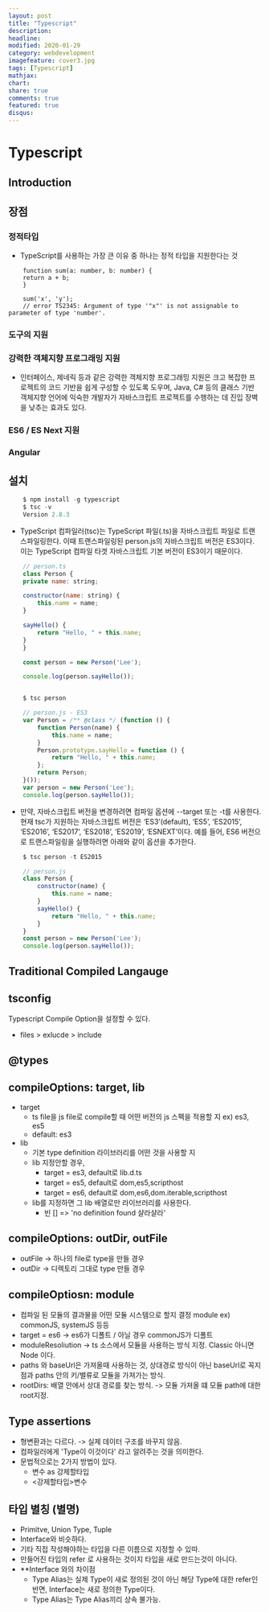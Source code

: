 ```yaml
---
layout: post
title: "Typescript"
description: 
headline: 
modified: 2020-01-29
category: webdevelopment
imagefeature: cover3.jpg
tags: [Typescript]
mathjax: 
chart: 
share: true
comments: true
featured: true
disqus:
---
```



# Typescript


## Introduction


## 장점
### 정적타입
- TypeScript를 사용하는 가장 큰 이유 중 하나는 정적 타입을 지원한다는 것
```
    function sum(a: number, b: number) {
    return a + b;
    }

    sum('x', 'y');
    // error TS2345: Argument of type '"x"' is not assignable to parameter of type 'number'.
```

### 도구의 지원
### 강력한 객체지향 프로그래밍 지원
- 인터페이스, 제네릭 등과 같은 강력한 객체지향 프로그래밍 지원은 크고 복잡한 프로젝트의 코드 기반을 쉽게 구성할 수 있도록 도우며, Java, C# 등의 클래스 기반 객체지향 언어에 익숙한 개발자가 자바스크립트 프로젝트를 수행하는 데 진입 장벽을 낮추는 효과도 있다.
### ES6 / ES Next 지원
### Angular

## 설치
```JavaScript
    $ npm install -g typescript
    $ tsc -v
    Version 2.8.3
```
- TypeScript 컴파일러(tsc)는 TypeScript 파일(.ts)을 자바스크립트 파일로 트랜스파일링한다.
이때 트랜스파일링된 person.js의 자바스크립트 버전은 ES3이다. 이는 TypeScript 컴파일 타겟 자바스크립트 기본 버전이 ES3이기 때문이다.

```JavaScript
    // person.ts
    class Person {
    private name: string;

    constructor(name: string) {
        this.name = name;
    }

    sayHello() {
        return "Hello, " + this.name;
    }
    }

    const person = new Person('Lee');

    console.log(person.sayHello());


    $ tsc person

    // person.js - ES3
    var Person = /** @class */ (function () {
        function Person(name) {
            this.name = name;
        }
        Person.prototype.sayHello = function () {
            return "Hello, " + this.name;
        };
        return Person;
    }());
    var person = new Person('Lee');
    console.log(person.sayHello());
```
- 만약, 자바스크립트 버전을 변경하려면 컴파일 옵션에 --target 또는 -t를 사용한다. 현재 tsc가 지원하는 자바스크립트 버전은 ‘ES3’(default), ‘ES5’, ‘ES2015’, ‘ES2016’, ‘ES2017’, ‘ES2018’, ‘ES2019’, ‘ESNEXT’이다. 예를 들어, ES6 버전으로 트랜스파일링을 실행하려면 아래와 같이 옵션을 추가한다.
```JavaScript
    $ tsc person -t ES2015

    // person.js
    class Person {
        constructor(name) {
            this.name = name;
        }
        sayHello() {
            return "Hello, " + this.name;
        }
    }
    const person = new Person('Lee');
    console.log(person.sayHello());
```



## Traditional Compiled Langauge


## tsconfig
Typescript Compile Option을 설정할 수 있다.
- files > exlucde > include

## @types

## compileOptions: target, lib
- target
    - ts file을 js file로 compile할 때 어떤 버전의 js 스펙을 적용할 지 ex) es3, es5
    - default: es3
- lib
    - 기본 type definition 라이브러리를 어떤 것을 사용할 지
    - lib 지정안할 경우,
        - target = es3, default로 lib.d.ts
        - target = es5, default로 dom,es5,scripthost
        - target = es6, default로 dom,es6,dom.iterable,scripthost
    - lib를 지정하면 그 lib 배열로만 라이브러리를 사용한다.
        - 빈 [] => 'no definition found 샬라샬라'

## compileOptions: outDir, outFile
- outFile -> 하나의 file로 type을 만들 경우
- outDir -> 디렉토리 그대로 type 만들 경우

## compileOptiosn: module
- 컴파일 된 모듈의 결과물을 어떤 모듈 시스템으로 할지 결정 module ex) commonJS, systemJS 등등
- target = es6 -> es6가 디폴트 / 아닐 경우 commonJS가 디폴트
- moduleResoliution -> ts 소스에서 모듈을 사용하는 방식 지정. Classic 아니면 Node 이다.
- paths 와 baseUrl은 가져올때 사용하는 것, 상대경로 방식이 아닌 baseUrl로 꼭지점과 paths 안의 키/밸류로 모듈을 가져가는 방식.
- rootDirs: 배열 안에서 상대 경로를 찾는 방식. -> 모듈 가져올 떄 모듈 path에 대한 root지정.

## Type assertions
- 형변환과는 다르다. -> 실제 데이터 구조를 바꾸지 않음.
- 컴파일러에게 'Type이 이것이다' 라고 알려주는 것을 의미한다.
- 문법적으로는 2가지 방법이 있다.
    - 변수 as 강제할타입
    - <강제할타입>변수

## 타입 별칭 (별명)
- Primitve, Union Type, Tuple
- Interface와 비슷하다.
- 기타 직접 작성해야하는 타입을 다른 이름으로 지정할 수 있따.
- 만들어진 타입의 refer 로 사용하는 것이지 타입을 새로 만드는것이 아니다.
- **Interface 와의 차이점
    - Type Alias는 실제 Type이 새로 정의된 것이 아닌 해당 Type에 대한 refer인 반면, Interface는 새로 정의한 Type이다.
    - Type Alias는 Type Alias끼리 상속 불가능.